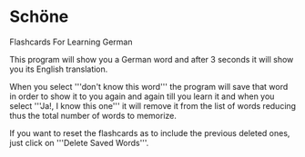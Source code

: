 # Schöne
Flashcards For Learning German


This program will show you a German word and after 3 seconds it will show you its English translation. 

When you select '''don't know this word''' the program will save that word in order to show it to you again and again till you learn it and when you select
'''Ja!, I know this one''' it will remove it from the list of words reducing thus the total number of words to memorize.

If you want to reset the flashcards as to include the previous deleted ones, just click on '''Delete Saved Words'''.
